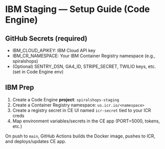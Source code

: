 # IBM Staging — Setup Guide (Code Engine)

## GitHub Secrets (required)
- IBM_CLOUD_APIKEY: IBM Cloud API key
- IBM_CR_NAMESPACE: Your IBM Container Registry namespace (e.g., spiralshops)
- (Optional) SENTRY_DSN, GA4_ID, STRIPE_SECRET, TWILIO keys, etc. (set in Code Engine env)

## IBM Prep
1. Create a Code Engine **project**: `spiralshops-staging`
2. Create a Container Registry namespace: `us.icr.io/<namespace>`
3. Create a registry secret in CE UI named `icr-secret` tied to your ICR creds
4. Map environment variables/secrets in the CE app (PORT=5000, tokens, etc.)

On push to `main`, GitHub Actions builds the Docker image, pushes to ICR, and deploys/updates CE app.
